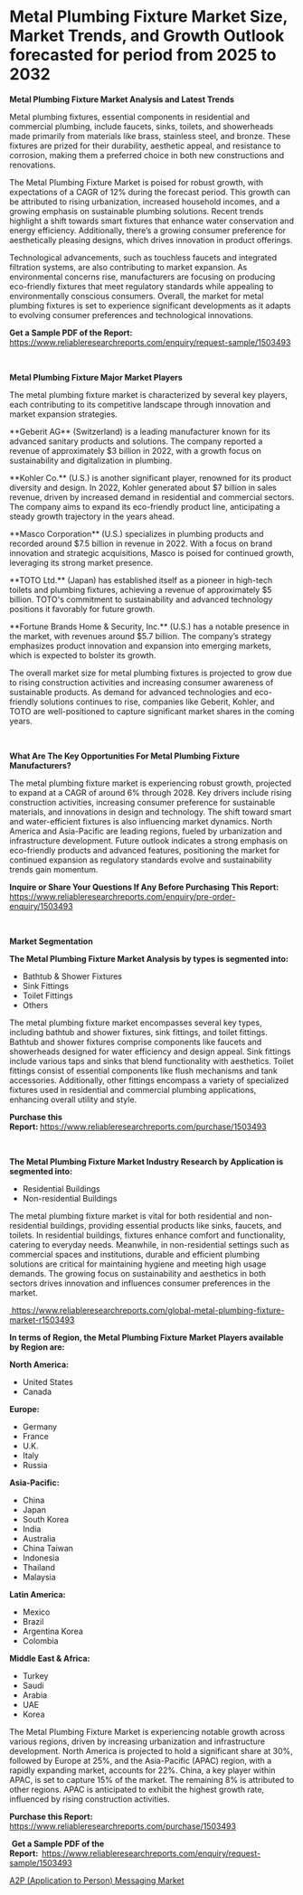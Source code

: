 <p><h1>Metal Plumbing Fixture Market Size, Market Trends, and Growth Outlook forecasted for period from 2025 to 2032</h1></p><p><strong>Metal Plumbing Fixture Market Analysis and Latest Trends</strong></p>
<p><p>Metal plumbing fixtures, essential components in residential and commercial plumbing, include faucets, sinks, toilets, and showerheads made primarily from materials like brass, stainless steel, and bronze. These fixtures are prized for their durability, aesthetic appeal, and resistance to corrosion, making them a preferred choice in both new constructions and renovations.</p><p>The Metal Plumbing Fixture Market is poised for robust growth, with expectations of a CAGR of 12% during the forecast period. This growth can be attributed to rising urbanization, increased household incomes, and a growing emphasis on sustainable plumbing solutions. Recent trends highlight a shift towards smart fixtures that enhance water conservation and energy efficiency. Additionally, there’s a growing consumer preference for aesthetically pleasing designs, which drives innovation in product offerings.</p><p>Technological advancements, such as touchless faucets and integrated filtration systems, are also contributing to market expansion. As environmental concerns rise, manufacturers are focusing on producing eco-friendly fixtures that meet regulatory standards while appealing to environmentally conscious consumers. Overall, the market for metal plumbing fixtures is set to experience significant developments as it adapts to evolving consumer preferences and technological innovations.</p></p>
<p><strong>Get a Sample PDF of the Report:&nbsp;</strong> <a href="https://www.reliableresearchreports.com/enquiry/request-sample/1503493?utm_campaign=2219&utm_medium=2&utm_source=Github&utm_content=ia&utm_term=23032025&utm_id=metal-plumbing-fixture">https://www.reliableresearchreports.com/enquiry/request-sample/1503493</a></p>
<p>&nbsp;</p>
<p><strong>Metal Plumbing Fixture Major Market Players</strong></p>
<p><p>The metal plumbing fixture market is characterized by several key players, each contributing to its competitive landscape through innovation and market expansion strategies.</p><p>**Geberit AG** (Switzerland) is a leading manufacturer known for its advanced sanitary products and solutions. The company reported a revenue of approximately $3 billion in 2022, with a growth focus on sustainability and digitalization in plumbing. </p><p>**Kohler Co.** (U.S.) is another significant player, renowned for its product diversity and design. In 2022, Kohler generated about $7 billion in sales revenue, driven by increased demand in residential and commercial sectors. The company aims to expand its eco-friendly product line, anticipating a steady growth trajectory in the years ahead.</p><p>**Masco Corporation** (U.S.) specializes in plumbing products and recorded around $7.5 billion in revenue in 2022. With a focus on brand innovation and strategic acquisitions, Masco is poised for continued growth, leveraging its strong market presence.</p><p>**TOTO Ltd.** (Japan) has established itself as a pioneer in high-tech toilets and plumbing fixtures, achieving a revenue of approximately $5 billion. TOTO's commitment to sustainability and advanced technology positions it favorably for future growth.</p><p>**Fortune Brands Home & Security, Inc.** (U.S.) has a notable presence in the market, with revenues around $5.7 billion. The company’s strategy emphasizes product innovation and expansion into emerging markets, which is expected to bolster its growth.</p><p>The overall market size for metal plumbing fixtures is projected to grow due to rising construction activities and increasing consumer awareness of sustainable products. As demand for advanced technologies and eco-friendly solutions continues to rise, companies like Geberit, Kohler, and TOTO are well-positioned to capture significant market shares in the coming years.</p></p>
<p>&nbsp;</p>
<p><strong>What Are The Key Opportunities For Metal Plumbing Fixture Manufacturers?</strong></p>
<p><p>The metal plumbing fixture market is experiencing robust growth, projected to expand at a CAGR of around 6% through 2028. Key drivers include rising construction activities, increasing consumer preference for sustainable materials, and innovations in design and technology. The shift toward smart and water-efficient fixtures is also influencing market dynamics. North America and Asia-Pacific are leading regions, fueled by urbanization and infrastructure development. Future outlook indicates a strong emphasis on eco-friendly products and advanced features, positioning the market for continued expansion as regulatory standards evolve and sustainability trends gain momentum.</p></p>
<p><strong>Inquire or Share Your Questions If Any Before Purchasing This Report:</strong> <a href="https://www.reliableresearchreports.com/enquiry/pre-order-enquiry/1503493?utm_campaign=2219&utm_medium=2&utm_source=Github&utm_content=ia&utm_term=23032025&utm_id=metal-plumbing-fixture">https://www.reliableresearchreports.com/enquiry/pre-order-enquiry/1503493</a></p>
<p>&nbsp;</p>
<p><strong>Market Segmentation</strong></p>
<p><strong>The Metal Plumbing Fixture Market Analysis by types is segmented into:</strong></p>
<p><ul><li>Bathtub & Shower Fixtures</li><li>Sink Fittings</li><li>Toilet Fittings</li><li>Others</li></ul></p>
<p><p>The metal plumbing fixture market encompasses several key types, including bathtub and shower fixtures, sink fittings, and toilet fittings. Bathtub and shower fixtures comprise components like faucets and showerheads designed for water efficiency and design appeal. Sink fittings include various taps and sinks that blend functionality with aesthetics. Toilet fittings consist of essential components like flush mechanisms and tank accessories. Additionally, other fittings encompass a variety of specialized fixtures used in residential and commercial plumbing applications, enhancing overall utility and style.</p></p>
<p><strong>Purchase this Report:&nbsp;</strong><a href="https://www.reliableresearchreports.com/purchase/1503493?utm_campaign=2219&utm_medium=2&utm_source=Github&utm_content=ia&utm_term=23032025&utm_id=metal-plumbing-fixture">https://www.reliableresearchreports.com/purchase/1503493</a></p>
<p>&nbsp;</p>
<p><strong>The Metal Plumbing Fixture Market Industry Research by Application is segmented into:</strong></p>
<p><ul><li>Residential Buildings</li><li>Non-residential Buildings</li></ul></p>
<p><p>The metal plumbing fixture market is vital for both residential and non-residential buildings, providing essential products like sinks, faucets, and toilets. In residential buildings, fixtures enhance comfort and functionality, catering to everyday needs. Meanwhile, in non-residential settings such as commercial spaces and institutions, durable and efficient plumbing solutions are critical for maintaining hygiene and meeting high usage demands. The growing focus on sustainability and aesthetics in both sectors drives innovation and influences consumer preferences in the market.</p></p>
<p><a href="https://www.reliableresearchreports.com/global-metal-plumbing-fixture-market-r1503493?utm_campaign=2219&utm_medium=2&utm_source=Github&utm_content=ia&utm_term=23032025&utm_id=metal-plumbing-fixture">&nbsp;https://www.reliableresearchreports.com/global-metal-plumbing-fixture-market-r1503493</a></p>
<p><strong>In terms of Region, the Metal Plumbing Fixture Market Players available by Region are:</strong></p>
<p>
    <p> <strong> North America: </strong>
        <ul>
            <li>United States</li>
            <li>Canada</li>
        </ul>
        </p> 
    <p> <strong> Europe: </strong>
        <ul>
            <li>Germany</li>
            <li>France</li>
            <li>U.K.</li>
            <li>Italy</li>
            <li>Russia</li>
        </ul>
        </p> 
    <p> <strong> Asia-Pacific: </strong>
        <ul>
            <li>China</li>
            <li>Japan</li>
            <li>South Korea</li>
            <li>India</li>
            <li>Australia</li>
            <li>China Taiwan</li>
            <li>Indonesia</li>
            <li>Thailand</li>
            <li>Malaysia</li>
        </ul>
        </p> 
    <p> <strong> Latin America: </strong>
        <ul>
            <li>Mexico</li>
            <li>Brazil</li>
            <li>Argentina Korea</li>
            <li>Colombia</li>
        </ul>
        </p> 
    <p> <strong> Middle East & Africa: </strong>
        <ul>
            <li>Turkey</li>
            <li>Saudi</li>
            <li>Arabia</li>
            <li>UAE</li>
            <li>Korea</li>
        </ul>
    </p>
    </p>
<p><p>The Metal Plumbing Fixture Market is experiencing notable growth across various regions, driven by increasing urbanization and infrastructure development. North America is projected to hold a significant share at 30%, followed by Europe at 25%, and the Asia-Pacific (APAC) region, with a rapidly expanding market, accounts for 22%. China, a key player within APAC, is set to capture 15% of the market. The remaining 8% is attributed to other regions. APAC is anticipated to exhibit the highest growth rate, influenced by rising construction activities.</p></p>
<p><strong>Purchase this Report: </strong><a href="https://www.reliableresearchreports.com/purchase/1503493?utm_campaign=2219&utm_medium=2&utm_source=Github&utm_content=ia&utm_term=23032025&utm_id=metal-plumbing-fixture">https://www.reliableresearchreports.com/purchase/1503493</a></p>
<p>&nbsp;<strong>Get a Sample PDF of the Report:&nbsp;&nbsp;</strong><a href="https://www.reliableresearchreports.com/enquiry/request-sample/1503493?utm_campaign=2219&utm_medium=2&utm_source=Github&utm_content=ia&utm_term=23032025&utm_id=metal-plumbing-fixture">https://www.reliableresearchreports.com/enquiry/request-sample/1503493</a></p>
<p><strong></strong></p>
<p><p><a href="https://github.com/MariaWashington76/Market-Research-Report-List-2/blob/main/a2p-application-to-person-messaging-market.md?utm_campaign=2219&utm_medium=2&utm_source=Github&utm_content=ia&utm_term=23032025&utm_id=metal-plumbing-fixture">A2P (Application to Person) Messaging Market</a></p></p>